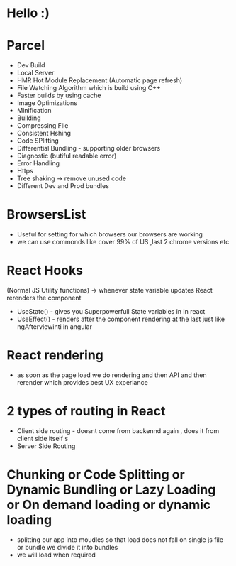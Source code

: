 # Hello :) 


# Parcel
- Dev Build
- Local Server
- HMR Hot Module Replacement (Automatic page refresh)
- File Watching Algorithm which is build using C++
- Faster builds by using cache
- Image Optimizations
- Minification
- Building
- Compressing FIle
- Consistent Hshing
- Code SPlitting
- Differential Bundling - supporting older browsers
- Diagnostic (butiful readable error)
- Error Handling 
- Https
- Tree shaking -> remove unused code
- Different Dev and Prod bundles

# BrowsersList
- Useful for setting for which browsers our browsers are working
- we can use commonds like cover 99% of US ,last 2 chrome versions etc 

# React Hooks
(Normal JS Utility functions)
-> whenever state variable updates React rerenders the component
- UseState() - gives you Superpowerfull State variables in in react
- UseEffect() - renders after the component rendering at the last just like ngAfterviewinti in angular

# React rendering

- as soon as the page load we do rendering and then API and then rerender which provides best UX experiance

# 2 types of routing in React

- Client side routing - doesnt come from backennd again , does it from client side itself s
- Server Side Routing

# Chunking or Code Splitting or Dynamic Bundling or Lazy Loading or On demand loading or dynamic loading

- splitting our app into moudles so that load does not fall on single js file or bundle we divide it into bundles
- we will load when required 
